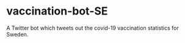 # vaccination-bot-SE

A Twitter bot which tweets out the covid-19 vaccination statistics for Sweden. 
